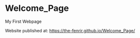 # Welcome_Page
My First Webpage

Website published at:
  https://the-fenrir.github.io/Welcome_Page/
